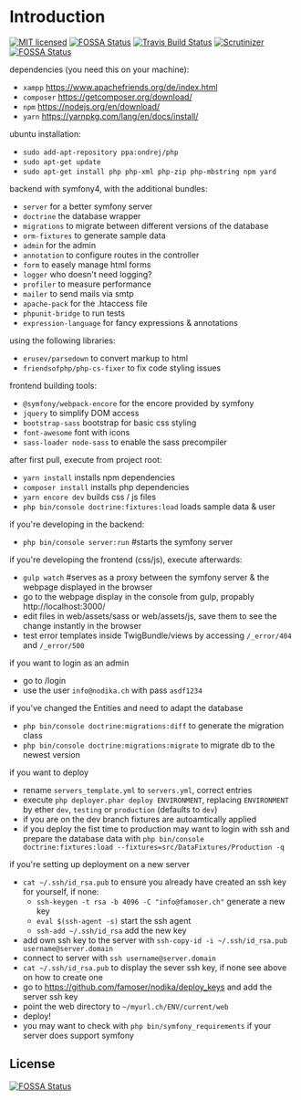 Introduction
======
[![MIT licensed](https://img.shields.io/badge/license-MIT-blue.svg)](./LICENSE) 
[![FOSSA Status](https://app.fossa.io/api/projects/git%2Bgithub.com%2Ffamoser%2Fnodika.svg?type=shield)](https://app.fossa.io/projects/git%2Bgithub.com%2Ffamoser%2Fnodika?ref=badge_shield)
[![Travis Build Status](https://travis-ci.org/famoser/nodika.svg?branch=master)](https://travis-ci.org/famoser/nodika)
[![Scrutinizer](https://scrutinizer-ci.com/g/famoser/nodika/badges/quality-score.png?b=master)](https://scrutinizer-ci.com/g/famoser/nodika)
[![FOSSA Status](https://app.fossa.io/api/projects/git%2Bgithub.com%2Ffamoser%2Fnodika.svg?type=shield)](https://app.fossa.io/projects/git%2Bgithub.com%2Ffamoser%2Fnodika?ref=badge_shield)

dependencies (you need this on your machine):
 - `xampp` https://www.apachefriends.org/de/index.html
 - `composer` https://getcomposer.org/download/
 - `npm` https://nodejs.org/en/download/
 - `yarn` https://yarnpkg.com/lang/en/docs/install/
 
ubuntu installation:
 - `sudo add-apt-repository ppa:ondrej/php`
 - `sudo apt-get update`
 - `sudo apt-get install php php-xml php-zip php-mbstring npm yard`

backend with symfony4, with the additional bundles:
 - `server` for a better symfony server
 - `doctrine` the database wrapper 
 - `migrations` to migrate between different versions of the database
 - `orm-fixtures` to generate sample data
 - `admin` for the admin
 - `annotation` to configure routes in the controller
 - `form` to easely manage html forms
 - `logger` who doesn't need logging?
 - `profiler` to measure performance
 - `mailer` to send mails via smtp
 - `apache-pack` for the .htaccess file
 - `phpunit-bridge` to run tests
 - `expression-language` for fancy expressions & annotations

using the following libraries:
 - `erusev/parsedown` to convert markup to html
 - `friendsofphp/php-cs-fixer` to fix code styling issues
  
frontend building tools:
 - `@symfony/webpack-encore` for the encore provided by symfony
 - `jquery` to simplify DOM access
 - `bootstrap-sass` bootstrap for basic css styling
 - `font-awesome` font with icons
 - `sass-loader node-sass` to enable the sass precompiler
 
after first pull, execute from project root:
 - `yarn install` installs npm dependencies 
 - `composer install` installs php dependencies
 - `yarn encore dev` builds css / js files
 - `php bin/console doctrine:fixtures:load` loads sample data & user
 
if you're developing in the backend:
 - `php bin/console server:run` #starts the symfony server
 
if you're developing the frontend (css/js), execute afterwards:
 - `gulp watch` #serves as a proxy between the symfony server & the webpage displayed in the browser
 - go to the webpage display in the console from gulp, propably http://localhost:3000/
 - edit files in web/assets/sass or web/assets/js, save them to see the change instantly in the browser
 - test error templates inside TwigBundle/views by accessing `/_error/404` and `/_error/500`
 
if you want to login as an admin
 - go to /login
 - use the user `info@nodika.ch` with pass `asdf1234`
 
if you've changed the Entities and need to adapt the database
 - `php bin/console doctrine:migrations:diff` to generate the migration class
 - `php bin/console doctrine:migrations:migrate` to migrate db to the newest version
 
if you want to deploy
 - rename `servers_template.yml` to `servers.yml`, correct entries
 - execute `php deployer.phar deploy ENVIRONMENT`, replacing `ENVIRONMENT` by ether `dev`, `testing` or `production` (defaults to `dev`) 
 - if you are on the dev branch fixtures are autoamtically applied
 - if you deploy the fist time to production may want to login with ssh and prepare the database data with `php bin/console doctrine:fixtures:load --fixtures=src/DataFixtures/Production -q`
 
if you're setting up deployment on a new server
 - `cat ~/.ssh/id_rsa.pub` to ensure you already have created an ssh key for yourself, if none:
    - `ssh-keygen -t rsa -b 4096 -C "info@famoser.ch"` generate a new key
    - `eval $(ssh-agent -s)` start the ssh agent
    - `ssh-add ~/.ssh/id_rsa` add the new key
 - add own ssh key to the server with `ssh-copy-id -i ~/.ssh/id_rsa.pub username@server.domain` 
 - connect to server with `ssh username@server.domain`
 - `cat ~/.ssh/id_rsa.pub` to display the sever ssh key, if none see above on how to create one
 - go to https://github.com/famoser/nodika/deploy_keys and add the server ssh key
 - point the web directory to `~/myurl.ch/ENV/current/web`
 - deploy!
 - you may want to check with `php bin/symfony_requirements` if your server does support symfony


## License
[![FOSSA Status](https://app.fossa.io/api/projects/git%2Bgithub.com%2Ffamoser%2Fnodika.svg?type=large)](https://app.fossa.io/projects/git%2Bgithub.com%2Ffamoser%2Fnodika?ref=badge_large)
